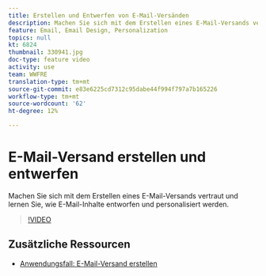 ```yaml
---
title: Erstellen und Entwerfen von E-Mail-Versänden
description: Machen Sie sich mit dem Erstellen eines E-Mail-Versands vertraut und lernen Sie, wie E-Mail-Inhalte entworfen und personalisiert werden.
feature: Email, Email Design, Personalization
topics: null
kt: 6824
thumbnail: 330941.jpg
doc-type: feature video
activity: use
team: WWFRE
translation-type: tm+mt
source-git-commit: e83e6225cd7312c95dabe44f994f797a7b165226
workflow-type: tm+mt
source-wordcount: '62'
ht-degree: 12%

---
```



# E-Mail-Versand erstellen und entwerfen

Machen Sie sich mit dem Erstellen eines E-Mail-Versands vertraut und lernen Sie, wie E-Mail-Inhalte entworfen und personalisiert werden.

>[!VIDEO](https://video.tv.adobe.com/v/330941?quality=12)

## Zusätzliche Ressourcen

* [Anwendungsfall: E-Mail-Versand erstellen](https://experienceleague.adobe.com/docs/campaign-classic/using/designing-content/editing-html-content/use-case)
